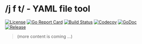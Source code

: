 # /j f t/ - YAML file tool

[![License](https://img.shields.io/github/license/homeport/yft.svg)](https://github.com/homeport/yft/blob/master/LICENSE)
[![Go Report Card](https://goreportcard.com/badge/github.com/homeport/yft)](https://goreportcard.com/report/github.com/homeport/yft)
[![Build Status](https://travis-ci.org/homeport/yft.svg?branch=master)](https://travis-ci.org/homeport/yft)
[![Codecov](https://img.shields.io/codecov/c/github/homeport/yft/master.svg)](https://codecov.io/gh/homeport/yft)
[![GoDoc](https://godoc.org/github.com/homeport/yft?status.svg)](https://godoc.org/github.com/homeport/yft)
[![Release](https://img.shields.io/github/release/homeport/yft.svg)](https://github.com/homeport/yft/releases/latest)

> (more content is coming ...)
